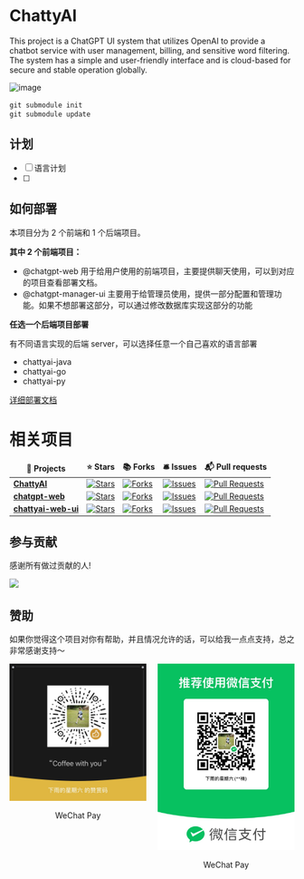 # ChattyAI
This project is a ChatGPT UI system that utilizes OpenAI to provide a chatbot service with user management, billing, and sensitive word filtering. The system has a simple and user-friendly interface and is cloud-based for secure and stable operation globally.

![image](https://user-images.githubusercontent.com/27502286/236810020-527636ae-4d04-4bc1-8462-e92bffe52ae5.png)

```shell
git submodule init
git submodule update
```

## 计划

- [ ] 语言计划
- [ ] 

## 如何部署

本项目分为 2 个前端和 1 个后端项目。

**其中 2 个前端项目：**

- @chatgpt-web 用于给用户使用的前端项目，主要提供聊天使用，可以到对应的项目查看部署文档。
- @chatgpt-manager-ui 主要用于给管理员使用，提供一部分配置和管理功能。如果不想部署这部分，可以通过修改数据库实现这部分的功能

**任选一个后端项目部署**

有不同语言实现的后端 server，可以选择任意一个自己喜欢的语言部署

- chattyai-java
- chattyai-go
- chattyai-py

[详细部署文档](deploy.md)

# 相关项目

<table>
  <thead align="center">
    <tr border: none;>
      <td><b>🎁 Projects</b></td>
      <td><b>⭐ Stars</b></td>
      <td><b>📚 Forks</b></td>
      <td><b>🛎 Issues</b></td>
      <td><b>📬 Pull requests</b></td>
    </tr>
  </thead>
  <tbody>
    <tr>
      <td><a href="https://github.com/zhangyunan1994/ChattyAI"><b>ChattyAI</b></a></td>
      <td><a href="https://github.com/zhangyunan1994/ChattyAI/stargazers"><img alt="Stars" src="https://img.shields.io/github/stars/zhangyunan1994/ChattyAI?style=flat-square&labelColor=343b41"/></a></td>
      <td><a href="https://github.com/zhangyunan1994/ChattyAI/network/members"><img alt="Forks" src="https://img.shields.io/github/forks/zhangyunan1994/ChattyAI?style=flat-square&labelColor=343b41"/></a></td>
      <td><a href="https://github.com/zhangyunan1994/ChattyAI/issues"><img alt="Issues" src="https://img.shields.io/github/issues/zhangyunan1994/ChattyAI?style=flat-square&labelColor=343b41"/></a></td>
      <td><a href="https://github.com/zhangyunan1994/ChattyAI/pulls"><img alt="Pull Requests" src="https://img.shields.io/github/issues-pr/zhangyunan1994/ChattyAI?style=flat-square&labelColor=343b41"/></a></td>
    </tr>
    <tr>
      <td><a href="https://github.com/cike-projects/chatgpt-web"><b>chatgpt-web</b></a></td>
      <td><a href="https://github.com/cike-projects/chatgpt-web/stargazers"><img alt="Stars" src="https://img.shields.io/github/stars/cike-projects/chatgpt-web?style=flat-square&labelColor=343b41"/></a></td>
      <td><a href="https://github.com/cike-projects/chatgpt-web/network/members"><img alt="Forks" src="https://img.shields.io/github/forks/cike-projects/chatgpt-web?style=flat-square&labelColor=343b41"/></a></td>
      <td><a href="https://github.com/cike-projects/chatgpt-web/issues"><img alt="Issues" src="https://img.shields.io/github/issues/cike-projects/chatgpt-web?style=flat-square&labelColor=343b41"/></a></td>
      <td><a href="https://github.com/cike-projects/chatgpt-web/pulls"><img alt="Pull Requests" src="https://img.shields.io/github/issues-pr/cike-projects/chatgpt-web?style=flat-square&labelColor=343b41"/></a></td>
    </tr>
    <tr>
      <td><a href="https://github.com/zhangyunan1994/chattyai-web-ui"><b>chattyai-web-ui</b></a></td>
      <td><a href="https://github.com/zhangyunan1994/chattyai-web-ui/stargazers"><img alt="Stars" src="https://img.shields.io/github/stars/zhangyunan1994/chattyai-web-ui?style=flat-square&labelColor=343b41"/></a></td>
      <td><a href="https://github.com/zhangyunan1994/chattyai-web-ui/network/members"><img alt="Forks" src="https://img.shields.io/github/forks/zhangyunan1994/chattyai-web-ui?style=flat-square&labelColor=343b41"/></a></td>
      <td><a href="https://github.com/zhangyunan1994/chattyai-web-ui/issues"><img alt="Issues" src="https://img.shields.io/github/issues/zhangyunan1994/chattyai-web-ui?style=flat-square&labelColor=343b41"/></a></td>
      <td><a href="https://github.com/czhangyunan1994/chattyai-web-ui/pulls"><img alt="Pull Requests" src="https://img.shields.io/github/issues-pr/zhangyunan1994/chattyai-web-ui?style=flat-square&labelColor=343b41"/></a></td>
    </tr>
  </tbody>
</table>


## 参与贡献


感谢所有做过贡献的人!

<a href="https://github.com/zhangyunan1994/ChattyAI/graphs/contributors">
  <img src="https://contrib.rocks/image?repo=zhangyunan1994/ChattyAI" />
</a>

## 赞助

如果你觉得这个项目对你有帮助，并且情况允许的话，可以给我一点点支持，总之非常感谢支持～

<div style="display: flex; gap: 20px;">
	<div style="text-align: center">
		<img style="max-width: 100%; width:300px;" src="./docs/wechat.jpeg" alt="微信" />
		<p>WeChat Pay</p>
	</div>
	<div style="text-align: center">
		<img style="max-width: 100%; width:300px;" src="./docs/wechat2.jpeg" alt="微信" />
		<p>WeChat Pay</p>
	</div>
</div>
